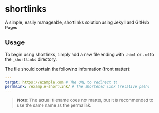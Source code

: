# shortlinks

A simple, easily manageable, shortlinks solution using Jekyll and GitHub Pages

## Usage
To begin using shortlinks, simply add a new file ending with `.html` or `.md` to the `_shortlinks` directory.

The file should contain the following information (front matter):
```yaml
---
target: https://example.com # The URL to redirect to
permalink: /example-shortlink/ # The shortened link (relative path)
---
```

> **Note:** The actual filename does not matter, but it is recommended to use the same name as the permalink.